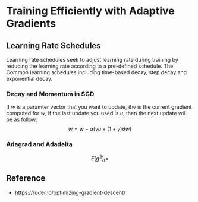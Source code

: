 # Training Efficiently with Adaptive Gradients

## Learning Rate Schedules
  Learning rate schedules seek to adjust learning rate during training by reducing the learning rate according to a pre-defined schedule. The Common learning schedules including time-based decay, step decay and exponential decay.  

### Decay and Momentum in SGD
  If $w$ is a paramter vector that you want to update, $\partial w$ is the current gradient computed for $w$, if the last update you used is $u$, then the next update will be as follow:
$$
  w = w - \alpha(\gamma u + (1+\gamma)\partial w)
$$
  
### Adagrad and Adadelta

$$
E[g^2]_t = 
$$

## Reference
* https://ruder.io/optimizing-gradient-descent/

